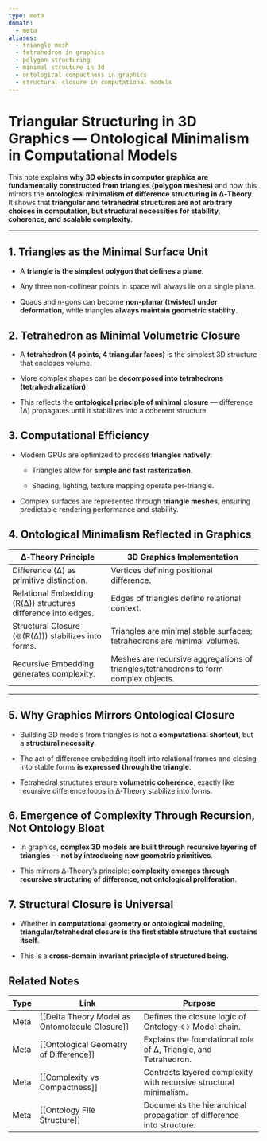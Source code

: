 ```yaml
---
type: meta
domain:
  - meta
aliases:
  - triangle mesh
  - tetrahedron in graphics
  - polygon structuring
  - minimal structure in 3d
  - ontological compactness in graphics
  - structural closure in computational models
---
```


# Triangular Structuring in 3D Graphics — Ontological Minimalism in Computational Models

This note explains **why 3D objects in computer graphics are fundamentally constructed from triangles (polygon meshes)** and how this mirrors the **ontological minimalism of difference structuring in ∆‑Theory**. It shows that **triangular and tetrahedral structures are not arbitrary choices in computation, but structural necessities for stability, coherence, and scalable complexity**.

---

## 1. Triangles as the Minimal Surface Unit

- A **triangle is the simplest polygon that defines a plane**.
    
- Any three non-collinear points in space will always lie on a single plane.
    
- Quads and n-gons can become **non-planar (twisted) under deformation**, while triangles **always maintain geometric stability**.

## 2. Tetrahedron as Minimal Volumetric Closure

- A **tetrahedron (4 points, 4 triangular faces)** is the simplest 3D structure that encloses volume.
    
- More complex shapes can be **decomposed into tetrahedrons (tetrahedralization)**.
    
- This reflects the **ontological principle of minimal closure** — difference (∆) propagates until it stabilizes into a coherent structure.
    

## 3. Computational Efficiency

- Modern GPUs are optimized to process **triangles natively**:
    
    - Triangles allow for **simple and fast rasterization**.
        
    - Shading, lighting, texture mapping operate per-triangle.
        
- Complex surfaces are represented through **triangle meshes**, ensuring predictable rendering performance and stability.
    


## 4. Ontological Minimalism Reflected in Graphics

|∆‑Theory Principle|3D Graphics Implementation|
|---|---|
|Difference (∆) as primitive distinction.|Vertices defining positional difference.|
|Relational Embedding (R(∆)) structures difference into edges.|Edges of triangles define relational context.|
|Structural Closure (⊚(R(∆))) stabilizes into forms.|Triangles are minimal stable surfaces; tetrahedrons are minimal volumes.|
|Recursive Embedding generates complexity.|Meshes are recursive aggregations of triangles/tetrahedrons to form complex objects.|

---

## 5. Why Graphics Mirrors Ontological Closure

- Building 3D models from triangles is not a **computational shortcut**, but a **structural necessity**.
    
- The act of difference embedding itself into relational frames and closing into stable forms **is expressed through the triangle**.
    
- Tetrahedral structures ensure **volumetric coherence**, exactly like recursive difference loops in ∆‑Theory stabilize into forms.
    

## 6. Emergence of Complexity Through Recursion, Not Ontology Bloat

- In graphics, **complex 3D models are built through recursive layering of triangles** — **not by introducing new geometric primitives**.
    
- This mirrors ∆‑Theory’s principle: **complexity emerges through recursive structuring of difference, not ontological proliferation**.
    

## 7. Structural Closure is Universal

- Whether in **computational geometry or ontological modeling**, **triangular/tetrahedral closure is the first stable structure that sustains itself**.
    
- This is a **cross-domain invariant principle of structured being**.
    

## Related Notes

|Type|Link|Purpose|
|---|---|---|
|Meta|[[Delta Theory Model as Ontomolecule Closure]]|Defines the closure logic of Ontology ↔ Model chain.|
|Meta|[[Ontological Geometry of Difference]]|Explains the foundational role of ∆, Triangle, and Tetrahedron.|
|Meta|[[Complexity vs Compactness]]|Contrasts layered complexity with recursive structural minimalism.|
|Meta|[[Ontology File Structure]]|Documents the hierarchical propagation of difference into structure.|

